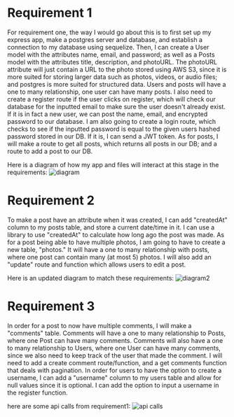 # Requirement 1
For requirement one, the way I would go about this is to first set up my express app, make a postgres server and database, and establish a connection to my database using sequelize. Then, I can create a User model with the attributes name, email, and password; as well as a Posts model with the attributes title, description, and photoURL. The photoURL attribute will just contain a URL to the photo stored using AWS S3, since it is more suited for storing larger data such as photos, videos, or audio files; and postgres is more suited for structured data. Users and posts will have a one to many relationship, one user can have many posts. I also need to create a register route if the user clicks on register, which will check our database for the inputted email to make sure the user doesn't already exist. If it is in fact a new user, we can post the name, email, and encrypted password to our database. I am also going to create a login route, which checks to see if the inputted password is equal to the given users hashed password stored in our DB. If it is, I can send a JWT token. As for posts, I will make a route to get all posts, which returns all posts in our DB; and a route to add a post to our DB.

Here is a diagram of how my app and files will interact at this stage in the requirements:
![diagram](https://user-images.githubusercontent.com/103616900/225867982-dfd78105-05de-48fa-aabd-571c184d99fc.jpg)

# Requirement 2
To make a post have an attribute when it was created, I can add "createdAt" column to my posts table, and store a current date/time in it. I can use a library to use "createdAt" to calculate how long ago the post was made. As for a post being able to have multiple photos, I am going to have to create a new table, "photos." It will have a one to many relationship with posts, where one post can contain many (at most 5) photos. I will also add an "update" route and function which allows users to edit a post.

Here is an updated diagram to match these requirements:
![diagram2](https://user-images.githubusercontent.com/103616900/226065389-4efd426e-aac7-40e9-89d1-d2b9549c29c0.jpg)

# Requirement 3
In order for a post to now have multiple comments, I will make a "comments" table. Comments will have a one to many relationship to Posts, where one Post can have many comments. Comments will also have a one to many relationship to Users, where one User can have many comments, since we also need to keep track of the user that made the comment. I will need to add a create comment route/function, and a get comments function that deals with pagination. In order for users to have the option to create a username, I can add a "username" column to my users table and allow for null values since it is optional. I can add the option to input a username in the register function.


here are some api calls from requirement1:
![api calls](https://user-images.githubusercontent.com/103616900/226082172-69aaafb9-7259-43d3-805c-d1e50bb8ccac.png)



